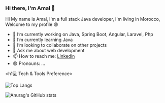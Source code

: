 ### Hi there, I'm Amal 👋

Hi My name is Amal, I'm a full stack Java developer, i'm living in Morocco, Welcome to my profile 😄


- 🔭 I’m currently working on Java, Spring Boot, Angular, Laravel, Php
- 🌱 I’m currently learning Java
- 👯 I’m looking to collaborate on other projects
- 💬 Ask me about web development
- 📫 How to reach me: <a href="https://www.linkedin.com/in/amal-mtahri-87a5701b8/" class="btn btn-primary" > Linkedin </a>
- 😄 Pronouns: ...

<h1💻 Tech & Tools Preference></h1>

![Top Langs](https://github-readme-stats.vercel.app/api/top-langs/?username=amalmtahri&layout=compact)




![Anurag's GitHub stats](https://github-readme-stats.vercel.app/api?username=amalmtahri&show_icons=true&theme=codeSTACKr)



